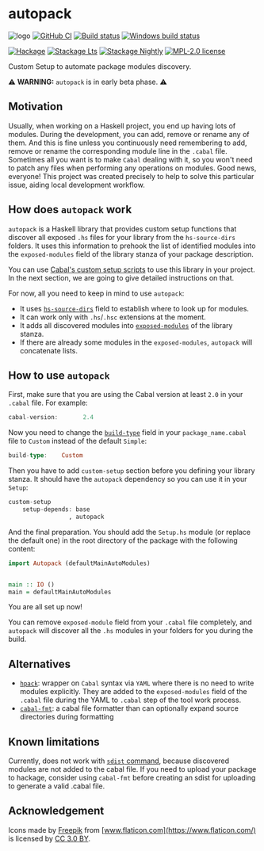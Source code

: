 # autopack

![logo](https://user-images.githubusercontent.com/4276606/77097260-6bdab780-6a08-11ea-8b86-f8e52f3dbbbc.png)
[![GitHub CI](https://github.com/kowainik/autopack/workflows/CI/badge.svg)](https://github.com/kowainik/autopack/actions)
[![Build status](https://img.shields.io/travis/kowainik/autopack.svg?logo=travis)](https://travis-ci.org/kowainik/autopack)
[![Windows build status](https://ci.appveyor.com/api/projects/status/github/kowainik/autopack?branch=master&svg=true)](https://ci.appveyor.com/project/kowainik/autopack)

[![Hackage](https://img.shields.io/hackage/v/autopack.svg?logo=haskell)](https://hackage.haskell.org/package/autopack)
[![Stackage Lts](http://stackage.org/package/autopack/badge/lts)](http://stackage.org/lts/package/autopack)
[![Stackage Nightly](http://stackage.org/package/autopack/badge/nightly)](http://stackage.org/nightly/package/autopack)
[![MPL-2.0 license](https://img.shields.io/badge/license-MPL--2.0-blue.svg)](LICENSE)

Custom Setup to automate package modules discovery.

⚠️ __WARNING:__ `autopack` is in early beta phase. ⚠️

## Motivation

Usually, when working on a Haskell project, you end up having lots of modules.
During the development, you can add, remove or rename any of them. And this is
fine unless you continuously need remembering to add, remove or rename the
corresponding module line in the `.cabal` file. Sometimes all you want is to
make `Cabal` dealing with it, so you won't need to patch any files when
performing any operations on modules. Good news, everyone! This project was
created precisely to help to solve this particular issue, aiding local
development workflow.

## How does `autopack` work

`autopack` is a Haskell library that provides custom setup functions that
discover all exposed `.hs` files for your library from the `hs-source-dirs`
folders. It uses this information to prehook the list of identified modules into
the `exposed-modules` field of the library stanza of your package description.

You can use
[Cabal's custom setup scripts](https://www.haskell.org/cabal/users-guide/developing-packages.html#custom-setup-scripts)
to use this library in your project. In the next section, we are going to give
detailed instructions on that.


For now, all you need to keep in mind to use `autopack`:

 * It uses
   [`hs-source-dirs`](https://www.haskell.org/cabal/users-guide/developing-packages.html#pkg-field-hs-source-dirs)
   field to establish where to look up for modules.
 * It can work only with `.hs`/`.hsc` extensions at the moment.
 * It adds all discovered modules into
   [`exposed-modules`](https://www.haskell.org/cabal/users-guide/developing-packages.html#pkg-field-library-exposed-modules)
   of the library stanza.
 * If there are already some modules in the `exposed-modules`, `autopack` will
   concatenate lists.

## How to use `autopack`

First, make sure that you are using the Cabal version at least `2.0` in your
`.cabal` file. For example:

```haskell
cabal-version:       2.4
```

Now you need to change the
[`build-type`](https://www.haskell.org/cabal/users-guide/developing-packages.html#pkg-field-build-type)
field in your `package_name.cabal` file to `Custom` instead of the default
`Simple`:

```haskell
build-type:    Custom
```

Then you have to add `custom-setup` section before you defining your library
stanza. It should have the `autopack` dependency so you can use it in your
`Setup`:

```haskell
custom-setup
    setup-depends: base
                 , autopack
```

And the final preparation. You should add the `Setup.hs` module (or replace the
default one) in the root directory of the package with the following content:

```haskell
import Autopack (defaultMainAutoModules)


main :: IO ()
main = defaultMainAutoModules
```

You are all set up now!

You can remove `exposed-module` field from your `.cabal`
file completely, and `autopack` will discover all the `.hs` modules in your
folders for you during the build.

## Alternatives

* [`hpack`](https://github.com/sol/hpack): wrapper on
`Cabal` syntax via `YAML` where there is no need to write modules explicitly.
They are added to the `exposed-modules` field of the `.cabal` file during the
YAML to `.cabal` step of the tool work process.
* [`cabal-fmt`](https://oleg.fi/gists/posts/2019-08-11-cabal-fmt.html): a cabal file formatter than can optionally expand source directories during formatting

## Known limitations

Currently, does not work with [`sdist` command](https://github.com/kowainik/autopack/issues/2), because discovered modules are not added to the cabal file.
If you need to upload your package to hackage, consider using `cabal-fmt`
before creating an sdist for uploading to generate a valid .cabal file.

## Acknowledgement

Icons made by [Freepik](http://www.freepik.com) from [www.flaticon.com](https://www.flaticon.com/) is licensed by [CC 3.0 BY](http://creativecommons.org/licenses/by/3.0/).
